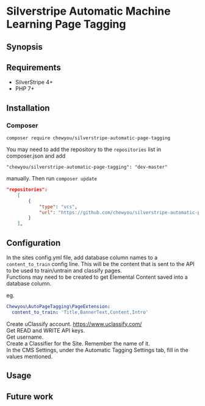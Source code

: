 # Silverstripe Automatic Machine Learning Page Tagging


## Synopsis


## Requirements 
*  SilverStripe 4+
*  PHP 7+


## Installation
### Composer
`composer require chewyou/silverstripe-automatic-page-tagging`

You may need to add the repository to the `repositories` list in composer.json
and add 

`"chewyou/silverstripe-automatic-page-tagging": "dev-master"` 

manually. Then run `composer update`

```json
"repositories": 
    [
        {
            "type": "vcs",
            "url": "https://github.com/chewyou/silverstripe-automatic-page-tagging.git"
        }
    ],
```

## Configuration
In the sites config.yml file, add database column names to a `content_to_train` config line.
This will be the content that is sent to the API to be used to train/untrain and classify pages.  
Functions may need to be created to get Elemental Content saved into a database column.  

eg.  
```yaml
Chewyou\AutoPageTagging\PageExtension:
  content_to_train: 'Title,BannerText,Content,Intro'
```  

Create uClassify account.  https://www.uclassify.com/  
Get READ and WRITE API keys.  
Get username.  
Create a Classifier for the Site. Remember the name of it.  
In the CMS Settings, under the Automatic Tagging Settings tab, fill in the values mentioned. 


## Usage


## Future work

